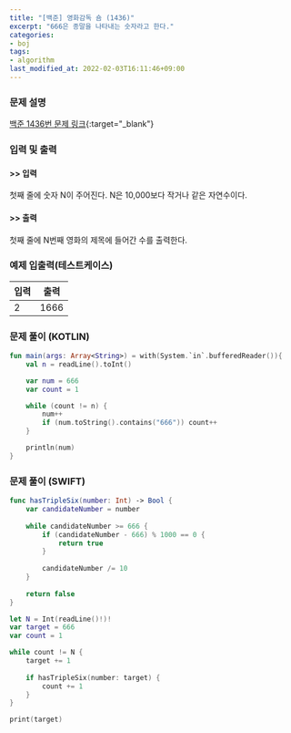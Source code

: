 ```yaml
---
title: "[백준] 영화감독 숌 (1436)"
excerpt: "666은 종말을 나타내는 숫자라고 한다."
categories:
- boj
tags:
- algorithm
last_modified_at: 2022-02-03T16:11:46+09:00
---
```



### 문제 설명
[백준 1436번 문제 링크](https://www.acmicpc.net/problem/1436#description){:target="_blank"}




### 입력 및 출력
#### >> 입력
첫째 줄에 숫자 N이 주어진다. N은 10,000보다 작거나 같은 자연수이다.



#### >> 출력
첫째 줄에 N번째 영화의 제목에 들어간 수를 출력한다.





### 예제 입출력(테스트케이스)


|입력|출력|
|-----|------|
|2|1666|




### 문제 풀이 (KOTLIN)
```kotlin
fun main(args: Array<String>) = with(System.`in`.bufferedReader()){
    val n = readLine().toInt()

    var num = 666
    var count = 1

    while (count != n) {
        num++
        if (num.toString().contains("666")) count++
    }

    println(num)
}
```





### 문제 풀이 (SWIFT)
```swift
func hasTripleSix(number: Int) -> Bool {
    var candidateNumber = number
    
    while candidateNumber >= 666 {
        if (candidateNumber - 666) % 1000 == 0 {
            return true
        }
        
        candidateNumber /= 10
    }
    
    return false
}

let N = Int(readLine()!)!
var target = 666
var count = 1

while count != N {
    target += 1
    
    if hasTripleSix(number: target) {
        count += 1
    }
}

print(target)
```